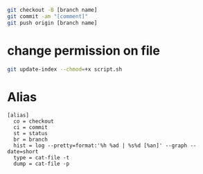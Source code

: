 ```bash
git checkout -B [branch name]
git commit -am "[comment]"
git push origin [branch name]
```

# change permission on file
```bash
git update-index --chmod=+x script.sh
```

# Alias

```
[alias]
  co = checkout
  ci = commit
  st = status
  br = branch
  hist = log --pretty=format:'%h %ad | %s%d [%an]' --graph --date=short
  type = cat-file -t
  dump = cat-file -p
```
